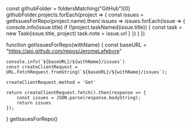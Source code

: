 const githubFolder = foldersMatching("GitHub")[0]
githubFolder.projects.forEach(project => {
    const issues = getIssuesForRepo(project.name).then(
        issues =>
            issues.forEach(issue => {
                console.info(issue.title)
                if (!project.taskNamed(issue.title)) {
                    const task = new Task(issue.title, project)
                    task.note = issue.url
                }
            })
    )
})

function getIssuesForRepo(withName) {
    const baseURL = "https://api.github.com/repos/JeromeLefebvre"

    console.info(`${baseURL}/${withName}/issues`)
    const createClientRequest = URL.FetchRequest.fromString(`${baseURL}/${withName}/issues`);

    createClientRequest.method = 'Get'

    return createClientRequest.fetch().then(response => {
        const issues = JSON.parse(response.bodyString);
        return issues
    });
}
getIssuesForRepo()